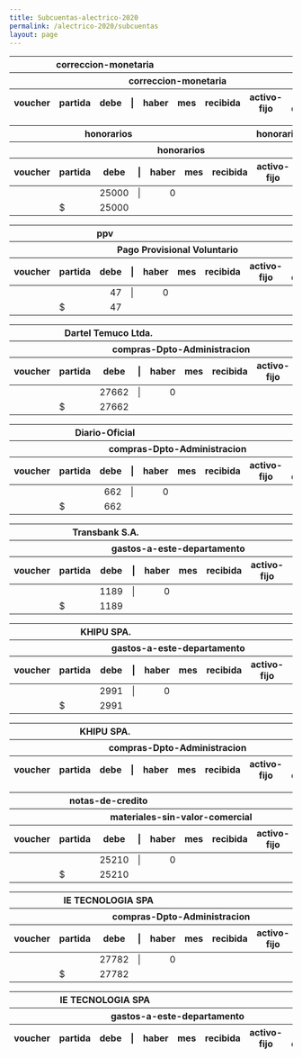 ```yaml
--- 
title: Subcuentas-alectrico-2020
permalink: /alectrico-2020/subcuentas 
layout: page
--- 
```

<table>
<thead><th colspan='6'> correccion-monetaria</th><th colspan='3'></th></thead>
<thead><th colspan='9'> correccion-monetaria</th></thead>
<thead><th> voucher </th><th> partida </th><th> debe </th> <th> | </th> <th> haber </th><th> mes </th> <th>recibida</th> <th>activo-fijo</th> <th> tipo documento</th></thead>
<tbody>
<table>
<thead><th colspan='6'> honorarios</th><th colspan='3'>honorarios</th></thead>
<thead><th colspan='9'> honorarios</th></thead>
<thead><th> voucher </th><th> partida </th><th> debe </th> <th> | </th> <th> haber </th><th> mes </th> <th>recibida</th> <th>activo-fijo</th> <th> tipo documento</th></thead>
<tbody>
<tr> <td></td> <td></td> <td align='right'>25000</td> <td>|</td> <td align='right'>0</td></tr>
<tr> <td></td> <td>$</td> <td align='right'>25000</td></tr>
</tbody>
</table>
<table>
<thead><th colspan='6'> ppv</th><th colspan='3'></th></thead>
<thead><th colspan='9'> Pago Provisional Voluntario</th></thead>
<thead><th> voucher </th><th> partida </th><th> debe </th> <th> | </th> <th> haber </th><th> mes </th> <th>recibida</th> <th>activo-fijo</th> <th> tipo documento</th></thead>
<tbody>
<tr> <td></td> <td></td> <td align='right'>47</td> <td>|</td> <td align='right'>0</td></tr>
<tr> <td></td> <td>$</td> <td align='right'>47</td></tr>
</tbody>
</table>
<table>
<thead><th colspan='6'> Dartel Temuco Ltda.</th><th colspan='3'></th></thead>
<thead><th colspan='9'> compras-Dpto-Administracion</th></thead>
<thead><th> voucher </th><th> partida </th><th> debe </th> <th> | </th> <th> haber </th><th> mes </th> <th>recibida</th> <th>activo-fijo</th> <th> tipo documento</th></thead>
<tbody>
<tr> <td></td> <td></td> <td align='right'>27662</td> <td>|</td> <td align='right'>0</td></tr>
<tr> <td></td> <td>$</td> <td align='right'>27662</td></tr>
</tbody>
</table>
<table>
<thead><th colspan='6'> Diario-Oficial</th><th colspan='3'></th></thead>
<thead><th colspan='9'> compras-Dpto-Administracion</th></thead>
<thead><th> voucher </th><th> partida </th><th> debe </th> <th> | </th> <th> haber </th><th> mes </th> <th>recibida</th> <th>activo-fijo</th> <th> tipo documento</th></thead>
<tbody>
<tr> <td></td> <td></td> <td align='right'>662</td> <td>|</td> <td align='right'>0</td></tr>
<tr> <td></td> <td>$</td> <td align='right'>662</td></tr>
</tbody>
</table>
<table>
<thead><th colspan='6'> Transbank S.A.</th><th colspan='3'></th></thead>
<thead><th colspan='9'> gastos-a-este-departamento</th></thead>
<thead><th> voucher </th><th> partida </th><th> debe </th> <th> | </th> <th> haber </th><th> mes </th> <th>recibida</th> <th>activo-fijo</th> <th> tipo documento</th></thead>
<tbody>
<tr> <td></td> <td></td> <td align='right'>1189</td> <td>|</td> <td align='right'>0</td></tr>
<tr> <td></td> <td>$</td> <td align='right'>1189</td></tr>
</tbody>
</table>
<table>
<thead><th colspan='6'> KHIPU SPA.</th><th colspan='3'></th></thead>
<thead><th colspan='9'> gastos-a-este-departamento</th></thead>
<thead><th> voucher </th><th> partida </th><th> debe </th> <th> | </th> <th> haber </th><th> mes </th> <th>recibida</th> <th>activo-fijo</th> <th> tipo documento</th></thead>
<tbody>
<tr> <td></td> <td></td> <td align='right'>2991</td> <td>|</td> <td align='right'>0</td></tr>
<tr> <td></td> <td>$</td> <td align='right'>2991</td></tr>
</tbody>
</table>
<table>
<thead><th colspan='6'> KHIPU SPA.</th><th colspan='3'></th></thead>
<thead><th colspan='9'> compras-Dpto-Administracion</th></thead>
<thead><th> voucher </th><th> partida </th><th> debe </th> <th> | </th> <th> haber </th><th> mes </th> <th>recibida</th> <th>activo-fijo</th> <th> tipo documento</th></thead>
<tbody>
<table>
<thead><th colspan='6'> notas-de-credito</th><th colspan='3'></th></thead>
<thead><th colspan='9'> materiales-sin-valor-comercial</th></thead>
<thead><th> voucher </th><th> partida </th><th> debe </th> <th> | </th> <th> haber </th><th> mes </th> <th>recibida</th> <th>activo-fijo</th> <th> tipo documento</th></thead>
<tbody>
<tr> <td></td> <td></td> <td align='right'>25210</td> <td>|</td> <td align='right'>0</td></tr>
<tr> <td></td> <td>$</td> <td align='right'>25210</td></tr>
</tbody>
</table>
<table>
<thead><th colspan='6'> IE TECNOLOGIA SPA</th><th colspan='3'></th></thead>
<thead><th colspan='9'> compras-Dpto-Administracion</th></thead>
<thead><th> voucher </th><th> partida </th><th> debe </th> <th> | </th> <th> haber </th><th> mes </th> <th>recibida</th> <th>activo-fijo</th> <th> tipo documento</th></thead>
<tbody>
<tr> <td></td> <td></td> <td align='right'>27782</td> <td>|</td> <td align='right'>0</td></tr>
<tr> <td></td> <td>$</td> <td align='right'>27782</td></tr>
</tbody>
</table>
<table>
<thead><th colspan='6'> IE TECNOLOGIA SPA</th><th colspan='3'></th></thead>
<thead><th colspan='9'> gastos-a-este-departamento</th></thead>
<thead><th> voucher </th><th> partida </th><th> debe </th> <th> | </th> <th> haber </th><th> mes </th> <th>recibida</th> <th>activo-fijo</th> <th> tipo documento</th></thead>
<tbody>
